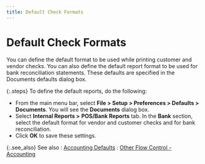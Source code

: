 ```yaml
---
title: Default Check Formats
---
```


# Default Check Formats


You can define the default format to be used while printing customer  and vendor checks. You can also define the default report format to be  used for bank reconciliation statements. These defaults are specified  in the Documents defaults dialog box.


{:.steps}
To define the default reports, do the following:

- From the main  menu bar, select **File &gt; Setup &gt; 
 Preferences &gt; Defaults &gt; Documents**. You will see the **Documents** dialog box.
- Select **Internal Reports &gt;** **POS/Bank 
 Reports** tab. In the **Bank**  section, select the default format for vendor and customer checks and  for bank reconciliation.
- Click **OK** to save these settings.



{:.see_also}
See also
: [Accounting Defaults]({{site.acc_baseurl}}/accounting-flow-control-and-defaults/accounting-defaults/accounting_defaults.html)
: [Other  Flow Control - Accounting]({{site.acc_baseurl}}/accounting-flow-control-and-defaults/accounting_other_flow_control.html)
